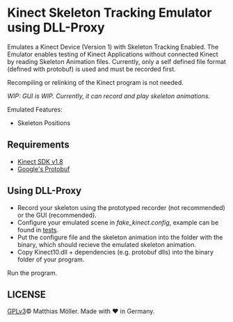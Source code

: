 ﻿# Kinect Skeleton Tracking Emulator using DLL-Proxy

Emulates a Kinect Device (Version 1) with Skeleton Tracking Enabled.
The Emulator enables testing of Kinect Applications without connected Kinect 
by reading Skeleton Animation files.
Currently, only a self defined file format (defined with protobuf) is used and
must be recorded first.

Recompiling or relinking of the Kinect program is not needed.

_WIP: GUI is WIP. Currently, it can record and play skeleton animations._

Emulated Features:
- Skeleton Positions

## Requirements
- [Kinect SDK v1.8](https://www.microsoft.com/en-us/download/details.aspx?id=40278)
- [Google's Protobuf](https://github.com/google/protobuf)

## Using DLL-Proxy
- Record your skeleton using the prototyped recorder (not recommended) or the GUI (recommended).
- Configure your emulated scene in _fake_kinect.config_, example can be found in [tests](.tests/fake_kinect.config).
- Put the configure file and the skeleton animation into the folder with the binary, which should recieve the emulated
skeleton animation.
- Copy Kinect10.dll + dependencies (e.g. protobuf dlls) into the binary folder of your program.

Run the program.

 

## LICENSE
[GPLv3](./License)© Matthias Möller. Made with ♥ in Germany.